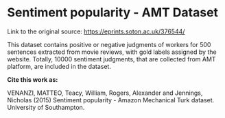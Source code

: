 # Sentiment popularity - AMT Dataset

Link to the original source: https://eprints.soton.ac.uk/376544/

This dataset contains positive or negative judgments of workers for 500 sentences extracted from movie reviews, with gold labels assigned by the website. Totally, 10000 sentiment judgments, that are collected from AMT platform, are included in the dataset. 

**Cite this work as:**

VENANZI, MATTEO, Teacy, William, Rogers, Alexander and Jennings, Nicholas (2015) Sentiment popularity - Amazon Mechanical Turk dataset. University of Southampton.
